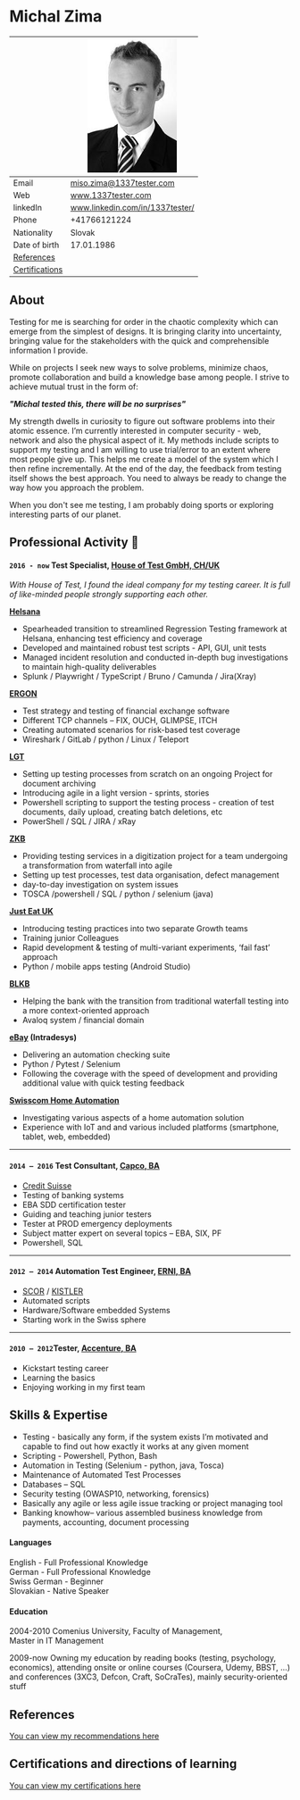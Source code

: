 # Michal Zima

[//]: # "[Email](mailto:miso.zima@1337tester.com) / [Website](https://www.1337tester.com) / [LinkedIn](https://www.linkedin.com/in/1337tester/) / [GitHub](https://github.com/1337tester) / [Twitter](https://twitter.com/1337T3st3r) / [Xing](https://www.xing.com/profile/Michal_Zima/cv)"


|  | ![photo](/media/profi_foto.jpg) |
| ----------- | ----------- |
| Email | miso.zima@1337tester.com |
| Web | www.1337tester.com |
| linkedIn | www.linkedin.com/in/1337tester/ |
| Phone | +41766121224 |
| Nationality | Slovak |
| Date of birth | 17.01.1986 |
| [References](/ref.html)|
| [Certifications](/cert.html) |

## About
Testing for me is searching for order in the chaotic complexity which can emerge from the simplest of designs. It is bringing clarity into uncertainty, bringing value for the stakeholders with the quick and comprehensible information I provide.

While on projects I seek new ways to solve problems, minimize chaos, promote collaboration and build a knowledge base among people. I strive to achieve mutual trust in the form of:

_**"Michal tested this, there will be no surprises"**_

My strength dwells in curiosity to figure out software problems into their atomic essence. I’m currently interested in computer security - web, network and also the physical aspect of it. My methods include scripts to support my testing and I am willing to use trial/error to an extent where most people give up. This helps me create a model of the system which I then refine incrementally. At the end of the day, the feedback from testing itself shows the best approach. You need to always be ready to change the way how you approach the problem.

When you don't see me testing, I am probably doing sports or exploring interesting parts of our planet.

<div style="page-break-after: always"></div>

## Professional Activity 🤺
#### `2016 - now` **Test Specialist**, [House of Test GmbH, CH/UK](https://houseoftest.ch/)

_With House of Test, I found the ideal company for my testing career. It is full of like-minded people strongly supporting each other._

**[Helsana](https://www.helsana.ch)**
- Spearheaded transition to streamlined Regression Testing framework at Helsana, enhancing test efficiency and coverage
- Developed and maintained robust test scripts - API, GUI, unit tests
- Managed incident resolution and conducted in-depth bug investigations to maintain high-quality deliverables
- Splunk / Playwright / TypeScript / Bruno / Camunda / Jira(Xray) 

**[ERGON](https://www.ergon.ch)**
- Test strategy and testing of financial exchange software  
- Different TCP channels – FIX, OUCH, GLIMPSE, ITCH  
- Creating automated scenarios for risk-based test coverage  
- Wireshark / GitLab / python / Linux / Teleport  

**[LGT](https://www.lgt.com/en/)**
- Setting up testing processes from scratch on an ongoing Project for document archiving
- Introducing agile in a light version - sprints, stories
- Powershell scripting to support the testing process - creation of test documents, daily upload, creating batch deletions, etc
- PowerShell / SQL / JIRA / xRay

**[ZKB](https://www.zkb.ch/)**
- Providing testing services in a digitization project for a team undergoing a transformation from waterfall into agile
- Setting up test processes, test data organisation, defect management
- day-to-day investigation on system issues
- TOSCA /powershell / SQL / python / selenium (java)

**[Just Eat UK](https://www.just-eat.co.uk/)**
- Introducing testing practices into two separate Growth teams
- Training junior Colleagues
- Rapid development & testing of multi-variant experiments, ‘fail fast’ approach
- Python  / mobile apps testing (Android Studio)

**[BLKB](https://www.blkb.ch/)**
- Helping the bank with the transition from traditional waterfall testing into a more context-oriented approach
- Avaloq system / financial domain

**[eBay](https://www.ebay.co.uk/) (Intradesys)**
- Delivering an automation checking suite
- Python / Pytest  / Selenium
- Following the coverage with the speed of development and providing additional value with quick testing feedback

**[Swisscom Home Automation](https://www.swisscom.ch)**
- Investigating various aspects of a home automation solution
- Experience with IoT and and various included platforms (smartphone, tablet, web, embedded)

---

#### `2014 – 2016` **Test Consultant**, [Capco, BA](https://www.capco.com/Contact/Locations-archive/Bratislava)
- [Credit Suisse](https://www.credit-suisse.com/ch/de.html)
- Testing of banking systems
- EBA SDD certification tester
- Guiding and teaching junior testers
- Tester at PROD emergency deployments
- Subject matter expert on several topics – EBA, SIX, PF
- Powershell, SQL

---

#### `2012 – 2014` **Automation Test Engineer**, [ERNI, BA](https://www.outsourcing.erni/bratislava)
- [SCOR](https://www.scor.com/en) / [KISTLER](https://www.kistler.com/de/)
- Automated scripts
- Hardware/Software embedded Systems
- Starting work in the Swiss sphere

---

#### `2010 – 2012`**Tester**, [Accenture, BA](https://www.accenture.com/sk-en)
- Kickstart testing career
- Learning the basics
- Enjoying working in my first team

<div style="page-break-after: always"></div>

## Skills & Expertise
*   Testing - basically any form, if the system exists I’m motivated and capable to find out how exactly it works at any given moment
*   Scripting - Powershell, Python, Bash
*   Automation in Testing (Selenium - python, java, Tosca)
*   Maintenance of Automated Test Processes
*   Databases – SQL
*   Security testing (OWASP10, networking, forensics)
*   Basically any agile or less agile issue tracking or project managing tool
*   Banking knowhow– various assembled business knowledge from payments, accounting, document processing

#### Languages

English - Full Professional Knowledge  
German - Full Professional Knowledge  
Swiss German - Beginner  
Slovakian - Native Speaker  

#### Education
2004-2010	Comenius University, Faculty of Management, \
	Master in IT Management

2009-now	Owning my education by reading books (testing, psychology, economics), attending onsite or online courses (Coursera, Udemy, BBST, ...) and conferences (3XC3, Defcon, Craft, SoCraTes), mainly security-oriented stuff  

<div style="page-break-after: always"></div>

## References

[You can view my recommendations here](/ref.html)

## Certifications and directions of learning

[You can view my certifications here](/cert.html)
